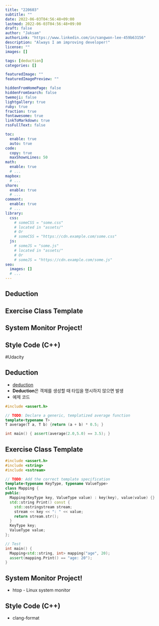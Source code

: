 ```yaml
---
title: "220603"
subtitle: ""
date: 2022-06-03T04:56:48+09:00
lastmod: 2022-06-03T04:56:48+09:00
draft: false
author: "Jaksam"
authorLink: "https://www.linkedin.com/in/sangwon-lee-459b63156"
description: "Always I am improving developer!"
license: ""
images: []

tags: [deduction]
categories: []

featuredImage: ""
featuredImagePreview: ""

hiddenFromHomePage: false
hiddenFromSearch: false
twemoji: false
lightgallery: true
ruby: true
fraction: true
fontawesome: true
linkToMarkdown: true
rssFullText: false

toc:
  enable: true
  auto: true
code:
  copy: true
  maxShownLines: 50
math:
  enable: true
  # ...
mapbox:
  # ...
share:
  enable: true
  # ...
comment:
  enable: true
  # ...
library:
  css:
    # someCSS = "some.css"
    # located in "assets/"
    # Or
    # someCSS = "https://cdn.example.com/some.css"
  js:
    # someJS = "some.js"
    # located in "assets/"
    # Or
    # someJS = "https://cdn.example.com/some.js"
seo:
  images: []
  # ...
---
```


## Deduction
## Exercise Class Template
## System Monitor Project!
## Style Code (C++)
<!--more-->
#Udacity
## Deduction
* [deduction](https://isocpp.github.io/CppCoreGuidelines/CppCoreGuidelines#Rt-deduce)
* **Deduction**은 객체를 생성할 때 타입을 명시하지 않으면 발생
* 예제 코드
```cpp
#include <assert.h>

// TODO: Declare a generic, templatized average function
template<typename T>
T average(T a, T b) {return (a + b) * 0.5; }

int main() { assert(average(2.0,5.0) == 3.5); }
```

## Exercise Class Template
```cpp 
#include <assert.h>
#include <string>
#include <sstream>

// TODO: Add the correct template specification
template<typename KeyType, typename ValueType>
class Mapping {
public:
  Mapping(KeyType key, ValueType value) : key(key), value(value) {}
  std::string Print() const {
    std::ostringstream stream;
    stream << key << ": " << value;
    return stream.str();
  }
  KeyType key;
  ValueType value;
};

// Test
int main() {
  Mapping<std::string, int> mapping("age", 20);
  assert(mapping.Print() == "age: 20");
}
```
## System Monitor Project!
* htop - Linux system monitor

## Style Code (C++)
* clang-format
